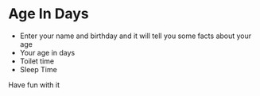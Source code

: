 # Age In Days
- Enter your name and birthday and it will tell you some facts about your age
- Your age in days
- Toilet time
- Sleep Time

Have fun with it

